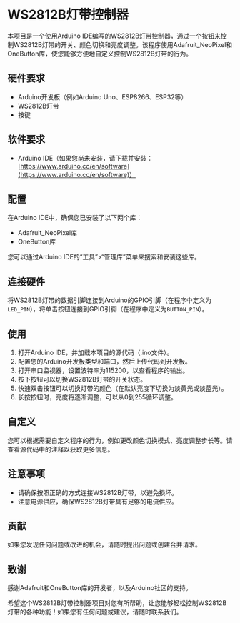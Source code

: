 # WS2812B灯带控制器

本项目是一个使用Arduino IDE编写的WS2812B灯带控制器，通过一个按钮来控制WS2812B灯带的开关、颜色切换和亮度调整。该程序使用Adafruit_NeoPixel和OneButton库，使您能够方便地自定义控制WS2812B灯带的行为。

## 硬件要求

- Arduino开发板（例如Arduino Uno、ESP8266、ESP32等）
- WS2812B灯带
- 按键

## 软件要求

- Arduino IDE（如果您尚未安装，请下载并安装：[https://www.arduino.cc/en/software](https://www.arduino.cc/en/software)）

## 配置

在Arduino IDE中，确保您已安装了以下两个库：

- Adafruit_NeoPixel库
- OneButton库

您可以通过Arduino IDE的“工具”>“管理库”菜单来搜索和安装这些库。

## 连接硬件

将WS2812B灯带的数据引脚连接到Arduino的GPIO引脚（在程序中定义为`LED_PIN`），将单击按钮连接到GPIO引脚（在程序中定义为`BUTTON_PIN`）。

## 使用

1. 打开Arduino IDE，并加载本项目的源代码（.ino文件）。
2. 配置您的Arduino开发板类型和端口，然后上传代码到开发板。
3. 打开串口监视器，设置波特率为115200，以查看程序的输出。
4. 按下按钮可以切换WS2812B灯带的开关状态。
5. 快速双击按钮可以切换灯带的颜色（在默认亮度下切换为淡黄光或淡蓝光）。
6. 长按按钮时，亮度将逐渐调整，可以从0到255循环调整。

## 自定义

您可以根据需要自定义程序的行为，例如更改颜色切换模式、亮度调整步长等。请查看源代码中的注释以获取更多信息。

## 注意事项

- 请确保按照正确的方式连接WS2812B灯带，以避免损坏。
- 注意电源供应，确保WS2812B灯带具有足够的电流供应。

## 贡献

如果您发现任何问题或改进的机会，请随时提出问题或创建合并请求。

## 致谢

感谢Adafruit和OneButton库的开发者，以及Arduino社区的支持。

希望这个WS2812B灯带控制器项目对您有所帮助，让您能够轻松控制WS2812B灯带的各种功能！如果您有任何问题或建议，请随时联系我们。
